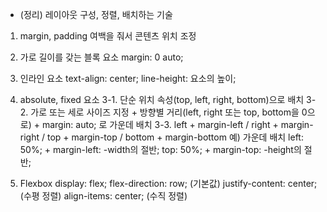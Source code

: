 - (정리) 레이아웃 구성, 정렬, 배치하는 기술
1. margin, padding 여백을 줘서 콘텐츠 위치 조정

2. 가로 길이를 갖는 블록 요소
  margin: 0 auto;

3. 인라인 요소
  text-align: center;
  line-height: 요소의 높이;

4. absolute, fixed 요소
  3-1. 단순 위치 속성(top, left, right, bottom)으로 배치
  3-2. 가로 또는 세로 사이즈 지정 + 방향별 거리(left, right 또는 top, bottom을 0으로) + margin: auto; 로 가운데 배치
  3-3. left + margin-left / right + margin-right / top + margin-top / bottom + margin-bottom
    예) 가운데 배치
      left: 50%; + margin-left: -width의 절반;
      top: 50%; + margin-top: -height의 절반;

5. Flexbox
  display: flex;
  flex-direction: row; (기본값)
  justify-content: center; (수평 정렬)
  align-items: center; (수직 정렬)